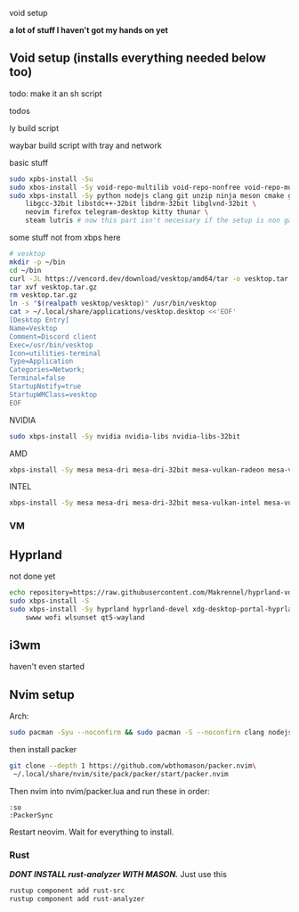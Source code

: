 void setup

**a lot of stuff I haven't got my hands on yet**

## Void setup (installs everything needed below too)

todo: make it an sh script

todos

ly build script

waybar build script with tray and network


basic stuff
```sh
sudo xpbs-install -Su
sudo xbos-install -Sy void-repo-multilib void-repo-nonfree void-repo-multilib-nonfree
sudo xbps-install -Sy python nodejs clang git unzip ninja meson cmake git \
    libgcc-32bit libstdc++-32bit libdrm-32bit libglvnd-32bit \
    neovim firefox telegram-desktop kitty thunar \
    steam lutris # now this part isn't necessary if the setup is non game related
```

some stuff not from xbps here
```sh
# vesktop
mkdir -p ~/bin
cd ~/bin
curl -JL https://vencord.dev/download/vesktop/amd64/tar -o vesktop.tar.gz
tar xvf vesktop.tar.gz
rm vesktop.tar.gz
ln -s "$(realpath vesktop/vesktop)" /usr/bin/vesktop
cat > ~/.local/share/applications/vesktop.desktop <<'EOF'
[Desktop Entry]
Name=Vesktop
Comment=Discord client
Exec=/usr/bin/vesktop
Icon=utilities-terminal
Type=Application
Categories=Network;
Terminal=false
StartupNotify=true
StartupWMClass=vesktop
EOF
```

NVIDIA
```sh
sudo xbps-install -Sy nvidia nvidia-libs nvidia-libs-32bit
```

AMD
```sh
xbps-install -Sy mesa mesa-dri mesa-dri-32bit mesa-vulkan-radeon mesa-vulkan-radeon-32bit
```

INTEL
```sh
xbps-install -Sy mesa mesa-dri mesa-dri-32bit mesa-vulkan-intel mesa-vulkan-intel-32bit
```

### VM
## Hyprland
not done yet
```sh
echo repository=https://raw.githubusercontent.com/Makrennel/hyprland-void/repository-x86_64-glibc | sudo tee /etc/xbps.d/hyprland-void.conf
sudo xbps-install -S
sudo xbps-install -Sy hyprland hyprland-devel xdg-desktop-portal-hyprland pulseaudio hyprlock slurp wl-clipboard \
    swww wofi wlsunset qt5-wayland
```

## i3wm
haven't even started

## Nvim setup 

Arch:
```sh
sudo pacman -Syu --noconfirm && sudo pacman -S --noconfirm clang nodejs npm python-pip git unzip neovim
```

then install packer

```sh
git clone --depth 1 https://github.com/wbthomason/packer.nvim\
 ~/.local/share/nvim/site/pack/packer/start/packer.nvim
```

Then nvim into nvim/packer.lua
and run these in order:
```
:so
:PackerSync
```

Restart neovim. Wait for everything to install.

### Rust

***DONT INSTALL rust-analyzer WITH MASON.***
Just use this
```sh
rustup component add rust-src
rustup component add rust-analyzer
```

